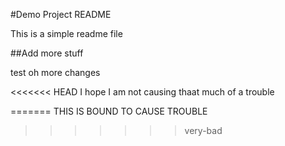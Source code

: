 #Demo Project README

This is a simple readme file

##Add more stuff

test oh more changes

<<<<<<< HEAD
I hope I am not causing thaat much of a trouble

=======
THIS IS BOUND TO CAUSE TROUBLE
>>>>>>> very-bad

